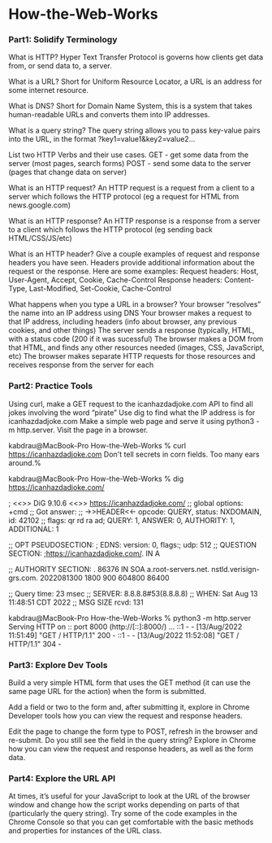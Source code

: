 # How-the-Web-Works

### Part1: Solidify Terminology

What is HTTP?
Hyper Text Transfer Protocol is governs how clients get data from, or send data to, a server.

What is a URL?
Short for Uniform Resource Locator, a URL is an address for some internet resource.

What is DNS?
Short for Domain Name System, this is a system that takes human-readable URLs and converts them into IP addresses.

What is a query string?
The query string allows you to pass key-value pairs into the URL, in the format ?key1=value1&key2=value2...

List two HTTP Verbs and their use cases.
GET - get some data from the server (most pages, search forms)
POST - send some data to the server (pages that change data on server)

What is an HTTP request?
An HTTP request is a request from a client to a server which follows the HTTP protocol (eg a request for HTML from news.google.com)

What is an HTTP response?
An HTTP response is a response from a server to a client which follows the HTTP protocol (eg sending back HTML/CSS/JS/etc)

What is an HTTP header? Give a couple examples of request and response headers you have seen.
Headers provide additional information about the request or the response. Here are some examples:
Request headers: Host, User-Agent, Accept, Cookie, Cache-Control
Response headers: Content-Type, Last-Modified, Set-Cookie, Cache-Control

What happens when you type a URL in a browser?
Your browser “resolves” the name into an IP address using DNS
Your browser makes a request to that IP address, including headers (info about browser, any previous cookies, and other things)
The server sends a response (typically, HTML, with a status code (200 if it was sucessful)
The browser makes a DOM from that HTML, and finds any other resources needed (images, CSS, JavaScript, etc)
The browser makes separate HTTP requests for those resources and receives response from the server for each

### Part2: Practice Tools

Using curl, make a GET request to the icanhazdadjoke.com API to find all jokes involving the word “pirate”
Use dig to find what the IP address is for icanhazdadjoke.com
Make a simple web page and serve it using python3 -m http.server. Visit the page in a browser.

kabdrau@MacBook-Pro How-the-Web-Works % curl https://icanhazdadjoke.com
Don't tell secrets in corn fields. Too many ears around.%   

kabdrau@MacBook-Pro How-the-Web-Works % dig https://icanhazdadjoke.com/

; <<>> DiG 9.10.6 <<>> https://icanhazdadjoke.com/
;; global options: +cmd
;; Got answer:
;; ->>HEADER<<- opcode: QUERY, status: NXDOMAIN, id: 42102
;; flags: qr rd ra ad; QUERY: 1, ANSWER: 0, AUTHORITY: 1, ADDITIONAL: 1

;; OPT PSEUDOSECTION:
; EDNS: version: 0, flags:; udp: 512
;; QUESTION SECTION:
;https://icanhazdadjoke.com/.	IN	A

;; AUTHORITY SECTION:
.			86376	IN	SOA	a.root-servers.net. nstld.verisign-grs.com. 2022081300 1800 900 604800 86400

;; Query time: 23 msec
;; SERVER: 8.8.8.8#53(8.8.8.8)
;; WHEN: Sat Aug 13 11:48:51 CDT 2022
;; MSG SIZE  rcvd: 131

kabdrau@MacBook-Pro How-the-Web-Works % python3 -m http.server
Serving HTTP on :: port 8000 (http://[::]:8000/) ...
::1 - - [13/Aug/2022 11:51:49] "GET / HTTP/1.1" 200 -
::1 - - [13/Aug/2022 11:52:08] "GET / HTTP/1.1" 304 -

### Part3: Explore Dev Tools

Build a very simple HTML form that uses the GET method (it can use the same page URL for the action) when the form is submitted.

Add a field or two to the form and, after submitting it, explore in Chrome Developer tools how you can view the request and response headers.

Edit the page to change the form type to POST, refresh in the browser and re-submit. Do you still see the field in the query string? Explore in Chrome how you can view the request and response headers, as well as the form data.

### Part4: Explore the URL API

At times, it’s useful for your JavaScript to look at the URL of the browser window and change how the script works depending on parts of that (particularly the query string).
Try some of the code examples in the Chrome Console so that you can get comfortable with the basic methods and properties for instances of the URL class.